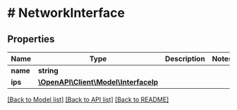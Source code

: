 # # NetworkInterface

## Properties

Name | Type | Description | Notes
------------ | ------------- | ------------- | -------------
**name** | **string** |  |
**ips** | [**\OpenAPI\Client\Model\InterfaceIp**](InterfaceIp.md) |  |

[[Back to Model list]](../../README.md#models) [[Back to API list]](../../README.md#endpoints) [[Back to README]](../../README.md)
